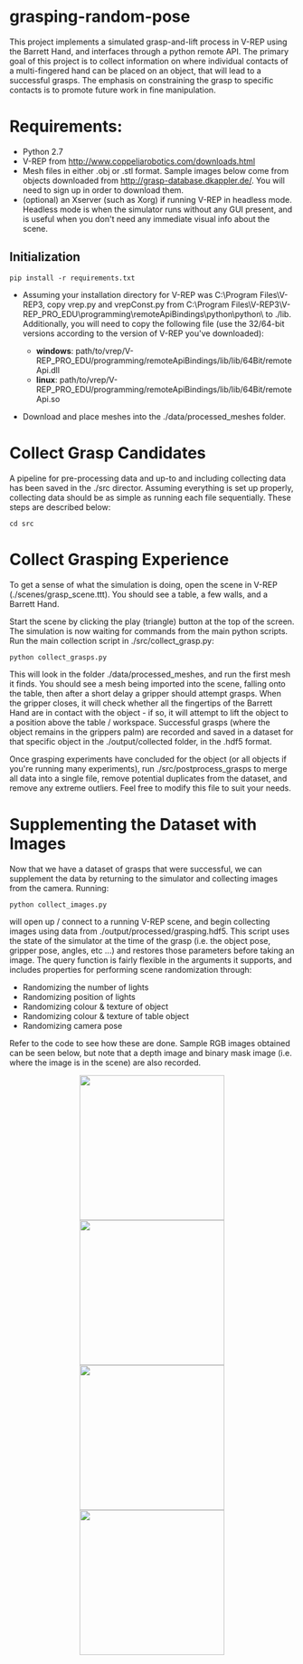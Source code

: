 # grasping-random-pose

This project implements a simulated grasp-and-lift process in V-REP using the Barrett Hand, and interfaces through a python remote API. The primary goal of this project is to collect information on where individual contacts of a multi-fingered hand can be placed on an object, that will lead to a successful grasps. The emphasis on constraining the grasp to specific contacts is to promote future work in fine manipulation.

# Requirements:

* Python 2.7
* V-REP from http://www.coppeliarobotics.com/downloads.html
* Mesh files in either .obj or .stl format. Sample images below come from objects downloaded from http://grasp-database.dkappler.de/. You will need to sign up in order to download them.
* (optional) an Xserver (such as Xorg) if running V-REP in headless mode. Headless mode is when the simulator runs without any GUI present, and is useful when you don't need any immediate visual info about the scene.

## Initialization

```
pip install -r requirements.txt
```

* Assuming your installation directory for V-REP was C:\Program Files\V-REP3, copy vrep.py and vrepConst.py from 
C:\Program Files\V-REP3\V-REP_PRO_EDU\programming\remoteApiBindings\python\python\ to ./lib. Additionally, you will need to copy the following file (use the 32/64-bit versions according to the version of V-REP you've downloaded):
  * __windows__: path/to/vrep/V-REP_PRO_EDU/programming/remoteApiBindings/lib/lib/64Bit/remoteApi.dll
  * __linux__: path/to/vrep/V-REP_PRO_EDU/programming/remoteApiBindings/lib/lib/64Bit/remoteApi.so

* Download and place meshes into the ./data/processed_meshes folder. 

# Collect Grasp Candidates
A pipeline for pre-processing data and up-to and including collecting data has been saved in the ./src director. Assuming everything is set up properly, collecting data should be as simple as running each file sequentially. These steps are described below:

```cd src```

# Collect Grasping Experience
To get a sense of what the simulation is doing, open the scene in V-REP (./scenes/grasp_scene.ttt). You should see a table, a few walls, and a Barrett Hand. 

Start the scene by clicking the play (triangle) button at the top of the screen. The simulation is now waiting for commands from the main python scripts. Run the main collection script in ./src/collect_grasp.py:

```
python collect_grasps.py
```

This will look in the folder ./data/processed_meshes, and run the first mesh it finds. You should see a mesh being imported into the scene, falling onto the table, then after a short delay a gripper should attempt grasps. When the gripper closes, it will check whether all the fingertips of the Barrett Hand are in contact with the object - if so, it will attempt to lift the object to a position above the table / workspace. Successful grasps (where the object remains in the grippers palm) are recorded and saved in a dataset for that specific object in the ./output/collected folder, in the .hdf5 format.

Once grasping experiments have concluded for the object (or all objects if you're running many experiments), run ./src/postprocess_grasps to merge all data into a single file, remove potential duplicates from the dataset, and remove any extreme outliers. Feel free to modify this file to suit your needs.

# Supplementing the Dataset with Images

Now that we have a dataset of grasps that were successful, we can supplement the data by returning to the simulator and collecting images from the camera. Running:

```
python collect_images.py
```

will open up / connect to a running V-REP scene, and begin collecting images using data from ./output/processed/grasping.hdf5. This script uses the state of the simulator at the time of the grasp (i.e. the object pose, gripper pose, angles, etc ...) and restores those parameters before taking an image. The query function is fairly flexible in the arguments it supports, and includes properties for performing scene randomization through:

* Randomizing the number of lights
* Randomizing position of lights
* Randomizing colour & texture of object
* Randomizing colour & texture of table object
* Randomizing camera pose

Refer to the code to see how these are done. Sample RGB images obtained can be seen below, but note that a depth image and binary mask image (i.e. where the image is in the scene) are also recorded.

<p align="center">
  <img src="./docs/0_0_box_poisson_016.png" width="256"/>
  <img src="./docs/0_1_box_poisson_016.png" width="256"/>
  <img src="./docs/0_2_box_poisson_016.png" width="256"/>
  <img src="./docs/0_3_box_poisson_016.png" width="256"/>
</p>
